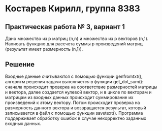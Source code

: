 # Костарев Кирилл, группа 8383
## Практическая работа № 3, вариант 1
Дано множество из p матриц (n,n) и множество из p векторов (n,1). Написать функцию для рассчета суммы p произведений матриц (результат имеет размерность (n,1)).

## Решение
Входные данные считываются с помощью функции genfromtxt(), алгоритм решения задачи выполняется в функции get_dot_sum(): сначала происходит проверка на соответствие размерностей матрицы и вектора, далее создается нулевой вектор, и в цикле по векторам и матрицам из входных данных происходит суммирование их произведений к этому вектору. Потом происходит проверка на размерность данного вектора и возвращается результат, который записывается в файл с помощью функции savetext(). Программа поддерживает обработку ошибок в случае некорректно заданных входных данных.